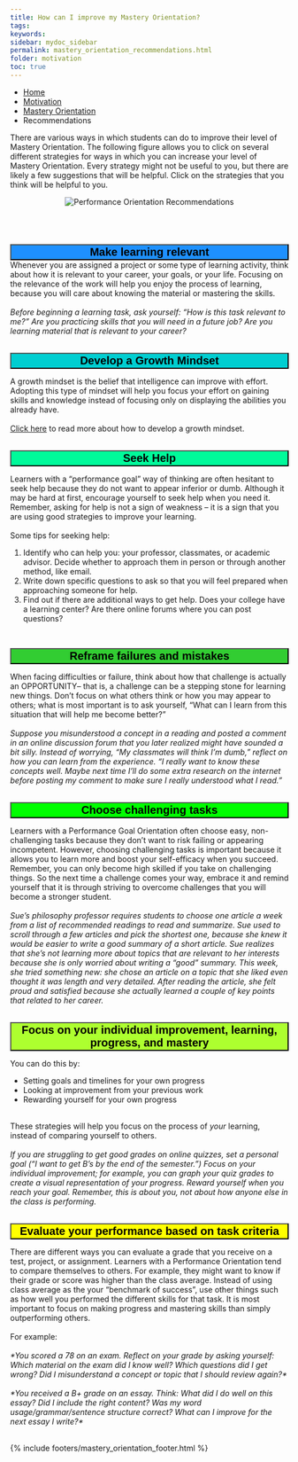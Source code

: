 ```yaml
---
title: How can I improve my Mastery Orientation?
tags: 
keywords: 
sidebar: mydoc_sidebar
permalink: mastery_orientation_recommendations.html
folder: motivation
toc: true
---
```


<ul class="breadcrumb">
    <li><a href="index.html">Home</a></li>
    <li><a href="motivation.html">Motivation</a></li>
    <li><a href="mastery_orientation.html">Mastery Orientation</a></li>
    <li class="active">Recommendations</li>
</ul>



There are various ways in which students can do to improve their level of Mastery Orientation. The following figure allows you to click on several different strategies for ways in which you can increase your level of Mastery Orientation. Every strategy might not be useful to you, but there are likely a few suggestions that will be helpful. Click on the strategies that you think will be helpful to you. 


<center><img src='images/performance_orientation_recommendations.png' alt='Performance Orientation Recommendations' /></center>

<br>
<br>
<br>
<br>
<button data-toggle="collapse" data-target="make" style="background-color:DodgerBlue; width:100%; font-size:20px"><b>Make learning relevant</b></button>

<div id="make" class="collapse">
Whenever you are assigned a project or some type of learning activity, think about how it is relevant to your career, your goals, or your life. Focusing on the relevance of the work will help you enjoy the process of learning, because you will care about knowing the material or mastering the skills.
<br>
<br>
<i>Before beginning a learning task, ask yourself: “How is this task relevant to me?”  Are you practicing skills that you will need in a future job? Are you learning material that is relevant to your career?</i>
<br>
<br>
</div>

<button data-toggle="collapse" data-target="#develop" style="background-color:DarkTurquoise; width:100%; font-size:20px"><b>Develop a Growth Mindset</b></button>

<div id="develop" class="collapse">
A growth mindset is the belief that intelligence can improve with effort. Adopting this type of mindset will help you focus your effort on gaining skills and knowledge instead of focusing only on displaying the abilities you already have.
<br>
<br>
<a href="http://srl.daacs.net/mindset.html">Click here</a> to read more about how to develop a growth mindset. 
<br>
<br>
</div>

<button data-toggle="collapse" data-target="#seek" style="background-color:MediumSpringGreen; width:100%; font-size:20px"><b>Seek Help</b></button>

<div id="seek" class="collapse">
Learners with a “performance goal” way of thinking are often hesitant to seek help because they do not want to appear inferior or dumb. Although it may be hard at first, encourage yourself to seek help when you need it. Remember, asking for help is not a sign of weakness – it is a sign that you are using good strategies to improve your learning.
<br>
<br>
Some tips for seeking help:
<ol>
<li>Identify who can help you: your professor, classmates, or academic advisor. Decide whether to approach them in person or through another method, like email.</li>
<li>Write down specific questions to ask so that you will feel prepared when approaching someone for help.</li>
<li>Find out if there are additional ways to get help. Does your college have a learning center? Are there online forums where you can post questions?</li>
</ol>
<br>
</div>

<button data-toggle="collapse" data-target="#reframe" style="background-color:LimeGreen; width:100%; font-size:20px"><b>Reframe failures and mistakes</b></button>

<div id="reframe" class="collapse">
When facing difficulties or failure, think about how that challenge is actually an OPPORTUNITY– that is, a challenge can be a stepping stone for learning new things. Don’t focus on what others think or how you may appear to others; what is most important is to ask yourself, “What can I learn from this situation that will help me become better?” 
<br>
<br>
<i>Suppose you misunderstood a concept in a reading and posted a comment in an online discussion forum that you later realized might have sounded a bit silly. Instead of worrying, “My classmates will think I’m dumb,” reflect on how you can learn from the experience. “I really want to know these concepts well. Maybe next time I’ll do some extra research on the internet before posting my comment to make sure I really understood what I read.”</i>
<br>
<br>
</div>

<button data-toggle="collapse" data-target="#choose" style="background-color:Lime; width:100%; font-size:20px"><b>Choose challenging tasks</b></button>

<div id="choose" class="collapse">
Learners with a Performance Goal Orientation often choose easy, non-challenging tasks because they don’t want to risk failing or appearing incompetent. However, choosing challenging tasks is important because it allows you to learn more and boost your self-efficacy when you succeed. Remember, you can only become high skilled if you take on challenging things. So the next time a challenge comes your way, embrace it and remind yourself that it is through striving to overcome challenges that you will become a stronger student.
<br>
<br>
<i>Sue’s philosophy professor requires students to choose one article a week from a list of recommended readings to read and summarize. Sue used to scroll through a few articles and pick the shortest one, because she knew it would be easier to write a good summary of a short article. Sue realizes that she’s not learning more about topics that are relevant to her interests because she is only worried about writing a “good” summary. This week, she tried something new: she chose an article on a topic that she liked even thought it was length and very detailed. After reading the article, she felt proud and satisfied because she actually learned a couple of key points that related to her career.</i>
<br>
<br>
</div>

<button data-toggle="collapse" data-target="#focus" style="background-color:GreenYellow; width:100%; font-size:20px"><b>Focus on your individual improvement, learning, progress, and mastery</b></button>

<div id="focus" class="collapse">
You can do this by:
<ul>
<li>Setting goals and timelines for your own progress</li>
<li>Looking at improvement from your previous work</li>
<li>Rewarding yourself for your own progress</li>
</ul>
<br>
These strategies will help you focus on the process of <i>your</i> learning, instead of comparing yourself to others.
<br>
<br>
<i>If you are struggling to get good grades on online quizzes, set a personal goal (“I want to get B’s by the end of the semester.”) Focus on your individual improvement; for example, you can graph your quiz grades to create a visual representation of your progress. Reward yourself when you reach your goal. Remember, this is about you, not about how anyone else in the class is performing.</i>
<br>
<br>
</div>

<button data-toggle="collapse" data-target="#evaluate" style="background-color:Yellow; width:100%; font-size:20px"><b>Evaluate your performance based on task criteria</b></button>

<div id="evaluate" class="collapse">
There are different ways you can evaluate a grade that you receive on a test, project, or assignment. Learners with a Performance Orientation tend to compare themselves to others. For example, they might want to know if their grade or score was higher than the class average. Instead of using class average as the your “benchmark of success”, use other things such as how well you performed the different skills for that task. It is most important to focus on making progress and mastering skills than simply outperforming others.
<br>
<br>
For example:
<br>
<br>
<i>*You scored a 78 on an exam. Reflect on your grade by asking yourself: Which material on the exam did I know well? Which questions did I get wrong? Did I misunderstand a concept or topic that I should review again?*</i>
<br>
<br>
<i>*You received a B+ grade on an essay. Think: What did I do well on this essay? Did I include the right content? Was my word usage/grammar/sentence structure correct? What can I improve for the next essay I write?*</i>
<br>
<br>
</div>

{% include footers/mastery_orientation_footer.html %}


